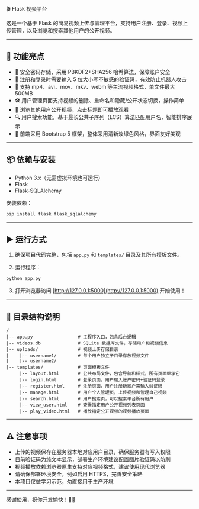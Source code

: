  🎬 Flask 视频平台

这是一个基于 Flask 的简易视频上传与管理平台，支持用户注册、登录、视频上传管理，以及浏览和搜索其他用户的公开视频。

---

## 🚀 功能亮点

- 🔐 安全密码存储，采用 PBKDF2+SHA256 哈希算法，保障账户安全
- 🔢 注册和登录时需要输入 5 位大小写不敏感的验证码，有效防止机器人攻击
- 🎥 支持 mp4、avi、mov、mkv、webm 等主流视频格式，单文件最大 500MB
- 🛠 用户管理页面支持视频的删除、重命名和隐藏/公开状态切换，操作简单
- 👀 浏览其他用户公开视频，点击标题即可播放观看
- 🔍 用户搜索功能，基于最长公共子序列（LCS）算法匹配用户名，智能排序展示
- 🎨 前端采用 Bootstrap 5 框架，整体采用清新淡绿色风格，界面友好美观

---

## 📦 依赖与安装

- Python 3.x（无需虚拟环境也可运行）
- Flask
- Flask-SQLAlchemy

安装依赖：

```bash
pip install flask flask_sqlalchemy
```

---

## ▶️ 运行方式

1. 确保项目代码完整，包括 `app.py` 和 `templates/` 目录及其所有模板文件。

2. 运行程序：

```bash
python app.py
```

3. 打开浏览器访问 [http://127.0.0.1:5000](http://127.0.0.1:5000) 开始使用！

---

## 📁 目录结构说明

```
/
|-- app.py                 # 主程序入口，包含后台逻辑
|-- videos.db              # SQLite 数据库文件，存储用户和视频信息
|-- uploads/               # 视频上传存储目录
|    |-- username1/        # 每个用户独立子目录存放视频文件
|    |-- username2/
|-- templates/             # 页面模板文件
     |-- layout.html       # 公共布局文件，包含导航和样式，所有页面继承它
     |-- login.html        # 登录页面，用户输入账户密码+验证码登录
     |-- register.html     # 注册页面，用户注册新账户需输入验证码
     |-- manage.html       # 用户个人管理页，上传视频和管理自己视频
     |-- search.html       # 用户搜索页，可以搜索平台所有用户
     |-- view_user.html    # 查看指定用户公开视频列表页面
     |-- play_video.html   # 播放指定公开视频的视频播放页面
```

---

## ⚠️ 注意事项

- 上传的视频保存在服务器本地对应用户目录，确保服务器有写入权限
- 目前验证码为纯文本显示，部署生产环境建议配置图片验证码以防刷  
- 视频播放依赖浏览器原生支持对应视频格式，建议使用现代浏览器
- 请确保部署环境安全，例如启用 HTTPS，完善安全策略
- 本项目仅做学习示范，勿直接用于生产环境

---

感谢使用，祝你开发愉快！🌱✨
